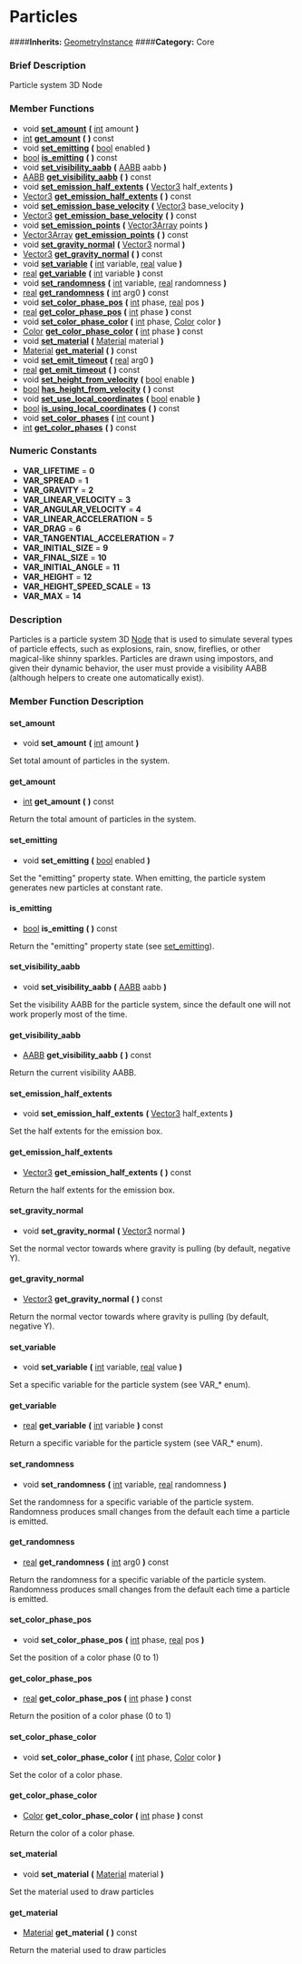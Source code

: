 #  Particles  
####**Inherits:** [GeometryInstance](class_geometryinstance)
####**Category:** Core

###  Brief Description  
Particle system 3D Node

###  Member Functions 
  * void  **[set&#95;amount](#set_amount)**  **(** [int](class_int) amount  **)**
  * [int](class_int)  **[get&#95;amount](#get_amount)**  **(** **)** const
  * void  **[set&#95;emitting](#set_emitting)**  **(** [bool](class_bool) enabled  **)**
  * [bool](class_bool)  **[is&#95;emitting](#is_emitting)**  **(** **)** const
  * void  **[set&#95;visibility&#95;aabb](#set_visibility_aabb)**  **(** [AABB](class_aabb) aabb  **)**
  * [AABB](class_aabb)  **[get&#95;visibility&#95;aabb](#get_visibility_aabb)**  **(** **)** const
  * void  **[set&#95;emission&#95;half&#95;extents](#set_emission_half_extents)**  **(** [Vector3](class_vector3) half_extents  **)**
  * [Vector3](class_vector3)  **[get&#95;emission&#95;half&#95;extents](#get_emission_half_extents)**  **(** **)** const
  * void  **[set&#95;emission&#95;base&#95;velocity](#set_emission_base_velocity)**  **(** [Vector3](class_vector3) base_velocity  **)**
  * [Vector3](class_vector3)  **[get&#95;emission&#95;base&#95;velocity](#get_emission_base_velocity)**  **(** **)** const
  * void  **[set&#95;emission&#95;points](#set_emission_points)**  **(** [Vector3Array](class_vector3array) points  **)**
  * [Vector3Array](class_vector3array)  **[get&#95;emission&#95;points](#get_emission_points)**  **(** **)** const
  * void  **[set&#95;gravity&#95;normal](#set_gravity_normal)**  **(** [Vector3](class_vector3) normal  **)**
  * [Vector3](class_vector3)  **[get&#95;gravity&#95;normal](#get_gravity_normal)**  **(** **)** const
  * void  **[set&#95;variable](#set_variable)**  **(** [int](class_int) variable, [real](class_real) value  **)**
  * [real](class_real)  **[get&#95;variable](#get_variable)**  **(** [int](class_int) variable  **)** const
  * void  **[set&#95;randomness](#set_randomness)**  **(** [int](class_int) variable, [real](class_real) randomness  **)**
  * [real](class_real)  **[get&#95;randomness](#get_randomness)**  **(** [int](class_int) arg0  **)** const
  * void  **[set&#95;color&#95;phase&#95;pos](#set_color_phase_pos)**  **(** [int](class_int) phase, [real](class_real) pos  **)**
  * [real](class_real)  **[get&#95;color&#95;phase&#95;pos](#get_color_phase_pos)**  **(** [int](class_int) phase  **)** const
  * void  **[set&#95;color&#95;phase&#95;color](#set_color_phase_color)**  **(** [int](class_int) phase, [Color](class_color) color  **)**
  * [Color](class_color)  **[get&#95;color&#95;phase&#95;color](#get_color_phase_color)**  **(** [int](class_int) phase  **)** const
  * void  **[set&#95;material](#set_material)**  **(** [Material](class_material) material  **)**
  * [Material](class_material)  **[get&#95;material](#get_material)**  **(** **)** const
  * void  **[set&#95;emit&#95;timeout](#set_emit_timeout)**  **(** [real](class_real) arg0  **)**
  * [real](class_real)  **[get&#95;emit&#95;timeout](#get_emit_timeout)**  **(** **)** const
  * void  **[set&#95;height&#95;from&#95;velocity](#set_height_from_velocity)**  **(** [bool](class_bool) enable  **)**
  * [bool](class_bool)  **[has&#95;height&#95;from&#95;velocity](#has_height_from_velocity)**  **(** **)** const
  * void  **[set&#95;use&#95;local&#95;coordinates](#set_use_local_coordinates)**  **(** [bool](class_bool) enable  **)**
  * [bool](class_bool)  **[is&#95;using&#95;local&#95;coordinates](#is_using_local_coordinates)**  **(** **)** const
  * void  **[set&#95;color&#95;phases](#set_color_phases)**  **(** [int](class_int) count  **)**
  * [int](class_int)  **[get&#95;color&#95;phases](#get_color_phases)**  **(** **)** const

###  Numeric Constants  
  * **VAR_LIFETIME** = **0**
  * **VAR_SPREAD** = **1**
  * **VAR_GRAVITY** = **2**
  * **VAR_LINEAR_VELOCITY** = **3**
  * **VAR_ANGULAR_VELOCITY** = **4**
  * **VAR_LINEAR_ACCELERATION** = **5**
  * **VAR_DRAG** = **6**
  * **VAR_TANGENTIAL_ACCELERATION** = **7**
  * **VAR_INITIAL_SIZE** = **9**
  * **VAR_FINAL_SIZE** = **10**
  * **VAR_INITIAL_ANGLE** = **11**
  * **VAR_HEIGHT** = **12**
  * **VAR_HEIGHT_SPEED_SCALE** = **13**
  * **VAR_MAX** = **14**

###  Description  
Particles is a particle system 3D [Node](class_node) that is used to simulate several types of particle effects, such as explosions, rain, snow, fireflies, or other magical-like shinny sparkles. Particles are drawn using impostors, and given their dynamic behavior, the user must provide a visibility AABB (although helpers to create one automatically exist).

###  Member Function Description  

#### <a name="set_amount">set_amount</a>
  * void  **set&#95;amount**  **(** [int](class_int) amount  **)**

Set total amount of particles in the system.

#### <a name="get_amount">get_amount</a>
  * [int](class_int)  **get&#95;amount**  **(** **)** const

Return the total amount of particles in the system.

#### <a name="set_emitting">set_emitting</a>
  * void  **set&#95;emitting**  **(** [bool](class_bool) enabled  **)**

Set the "emitting" property state. When emitting, the particle system generates new particles at constant rate.

#### <a name="is_emitting">is_emitting</a>
  * [bool](class_bool)  **is&#95;emitting**  **(** **)** const

Return the "emitting" property state (see [set&#95;emitting](#set_emitting)).

#### <a name="set_visibility_aabb">set_visibility_aabb</a>
  * void  **set&#95;visibility&#95;aabb**  **(** [AABB](class_aabb) aabb  **)**

Set the visibility AABB for the particle system, since the default one will not work properly most of the time.

#### <a name="get_visibility_aabb">get_visibility_aabb</a>
  * [AABB](class_aabb)  **get&#95;visibility&#95;aabb**  **(** **)** const

Return the current visibility AABB.

#### <a name="set_emission_half_extents">set_emission_half_extents</a>
  * void  **set&#95;emission&#95;half&#95;extents**  **(** [Vector3](class_vector3) half_extents  **)**

Set the half extents for the emission box.

#### <a name="get_emission_half_extents">get_emission_half_extents</a>
  * [Vector3](class_vector3)  **get&#95;emission&#95;half&#95;extents**  **(** **)** const

Return the half extents for the emission box.

#### <a name="set_gravity_normal">set_gravity_normal</a>
  * void  **set&#95;gravity&#95;normal**  **(** [Vector3](class_vector3) normal  **)**

Set the normal vector towards where gravity is pulling (by default, negative Y).

#### <a name="get_gravity_normal">get_gravity_normal</a>
  * [Vector3](class_vector3)  **get&#95;gravity&#95;normal**  **(** **)** const

Return the normal vector towards where gravity is pulling (by default, negative Y).

#### <a name="set_variable">set_variable</a>
  * void  **set&#95;variable**  **(** [int](class_int) variable, [real](class_real) value  **)**

Set a specific variable for the particle system (see VAR_* enum).

#### <a name="get_variable">get_variable</a>
  * [real](class_real)  **get&#95;variable**  **(** [int](class_int) variable  **)** const

Return a specific variable for the particle system (see VAR_* enum).

#### <a name="set_randomness">set_randomness</a>
  * void  **set&#95;randomness**  **(** [int](class_int) variable, [real](class_real) randomness  **)**

Set the randomness for a specific variable of the particle system. Randomness produces small changes from the default each time a particle is emitted.

#### <a name="get_randomness">get_randomness</a>
  * [real](class_real)  **get&#95;randomness**  **(** [int](class_int) arg0  **)** const

Return the randomness for a specific variable of the particle system. Randomness produces small changes from the default each time a particle is emitted.

#### <a name="set_color_phase_pos">set_color_phase_pos</a>
  * void  **set&#95;color&#95;phase&#95;pos**  **(** [int](class_int) phase, [real](class_real) pos  **)**

Set the position of a color phase (0 to 1)

#### <a name="get_color_phase_pos">get_color_phase_pos</a>
  * [real](class_real)  **get&#95;color&#95;phase&#95;pos**  **(** [int](class_int) phase  **)** const

Return the position of a color phase (0 to 1)

#### <a name="set_color_phase_color">set_color_phase_color</a>
  * void  **set&#95;color&#95;phase&#95;color**  **(** [int](class_int) phase, [Color](class_color) color  **)**

Set the color of a color phase.

#### <a name="get_color_phase_color">get_color_phase_color</a>
  * [Color](class_color)  **get&#95;color&#95;phase&#95;color**  **(** [int](class_int) phase  **)** const

Return the color of a color phase.

#### <a name="set_material">set_material</a>
  * void  **set&#95;material**  **(** [Material](class_material) material  **)**

Set the material used to draw particles

#### <a name="get_material">get_material</a>
  * [Material](class_material)  **get&#95;material**  **(** **)** const

Return the material used to draw particles
